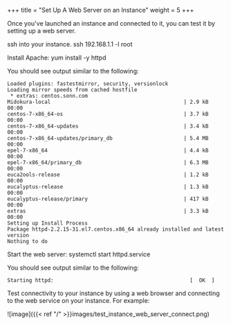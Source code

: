 +++
title = "Set Up A Web Server on an Instance"
weight = 5
+++

Once you've launched an instance and connected to it, you can test it by setting up a web server. 

ssh into your instance. 
    ssh 192.168.1.1 -l root

Install Apache: 
    yum install -y httpd

You should see output similar to the following: 


    Loaded plugins: fastestmirror, security, versionlock
    Loading mirror speeds from cached hostfile
     * extras: centos.sonn.com
    Midokura-local                                           | 2.9 kB     00:00
    centos-7-x86_64-os                                       | 3.7 kB     00:00
    centos-7-x86_64-updates                                  | 3.4 kB     00:00
    centos-7-x86_64-updates/primary_db                       | 5.4 MB     00:00
    epel-7-x86_64                                            | 4.4 kB     00:00
    epel-7-x86_64/primary_db                                 | 6.3 MB     00:00
    euca2ools-release                                        | 1.2 kB     00:00
    eucalyptus-release                                       | 1.3 kB     00:00
    eucalyptus-release/primary                               | 417 kB     00:00
    extras                                                   | 3.3 kB     00:00
    Setting up Install Process
    Package httpd-2.2.15-31.el7.centos.x86_64 already installed and latest version
    Nothing to do
                        

Start the web server: 
    systemctl start httpd.service

You should see output similar to the following: 


    Starting httpd:                                            [  OK  ]

Test connectivity to your instance by using a web browser and connecting to the web service on your instance. For example: 


![image]({{< ref "/" >}}images/test_instance_web_server_connect.png)
